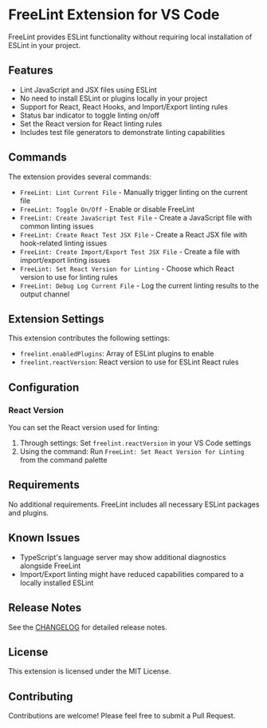 # FreeLint Extension for VS Code

FreeLint provides ESLint functionality without requiring local installation of ESLint in your project.

## Features

- Lint JavaScript and JSX files using ESLint
- No need to install ESLint or plugins locally in your project
- Support for React, React Hooks, and Import/Export linting rules
- Status bar indicator to toggle linting on/off
- Set the React version for React linting rules
- Includes test file generators to demonstrate linting capabilities

## Commands

The extension provides several commands:

- `FreeLint: Lint Current File` - Manually trigger linting on the current file
- `FreeLint: Toggle On/Off` - Enable or disable FreeLint
- `FreeLint: Create JavaScript Test File` - Create a JavaScript file with common linting issues
- `FreeLint: Create React Test JSX File` - Create a React JSX file with hook-related linting issues
- `FreeLint: Create Import/Export Test JSX File` - Create a file with import/export linting issues
- `FreeLint: Set React Version for Linting` - Choose which React version to use for linting rules
- `FreeLint: Debug Log Current File` - Log the current linting results to the output channel


## Extension Settings

This extension contributes the following settings:

- `freelint.enabledPlugins`: Array of ESLint plugins to enable
- `freelint.reactVersion`: React version to use for ESLint React rules

## Configuration

### React Version

You can set the React version used for linting:

1. Through settings: Set `freelint.reactVersion` in your VS Code settings
2. Using the command: Run `FreeLint: Set React Version for Linting` from the command palette

## Requirements

No additional requirements. FreeLint includes all necessary ESLint packages and plugins.

## Known Issues

- TypeScript's language server may show additional diagnostics alongside FreeLint
- Import/Export linting might have reduced capabilities compared to a locally installed ESLint

## Release Notes

See the [CHANGELOG](CHANGELOG.md) for detailed release notes.

## License

This extension is licensed under the MIT License.

## Contributing

Contributions are welcome! Please feel free to submit a Pull Request.
